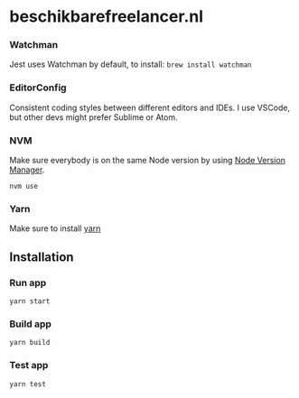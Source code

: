 # beschikbarefreelancer.nl

### Watchman
Jest uses Watchman by default, to install: `brew install watchman`
### EditorConfig
Consistent coding styles between different editors and IDEs. I use VSCode, but other devs might prefer Sublime or Atom.
### NVM
Make sure everybody is on the same Node version by using [Node Version Manager](https://github.com/creationix/nvm).
```
nvm use
```
### Yarn
Make sure to install [yarn](https://github.com/yarnpkg/yarn)

## Installation
### Run app
```
yarn start
```
### Build app
```
yarn build
```
### Test app
```
yarn test
```
